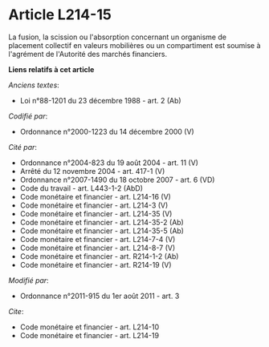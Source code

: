 # Article L214-15

La fusion, la scission ou l'absorption concernant un organisme de placement collectif en valeurs mobilières ou un
compartiment est soumise à l'agrément de l'Autorité des marchés financiers.

**Liens relatifs à cet article**

_Anciens textes_:

  - Loi n°88-1201 du 23 décembre 1988 - art. 2 (Ab)

_Codifié par_:

  - Ordonnance n°2000-1223 du 14 décembre 2000 (V)

_Cité par_:

  - Ordonnance n°2004-823 du 19 août 2004 - art. 11 (V)
  - Arrêté du 12 novembre 2004 - art. 417-1 (V)
  - Ordonnance n°2007-1490 du 18 octobre 2007 - art. 6 (VD)
  - Code du travail - art. L443-1-2 (AbD)
  - Code monétaire et financier - art. L214-16 (V)
  - Code monétaire et financier - art. L214-3 (V)
  - Code monétaire et financier - art. L214-35 (V)
  - Code monétaire et financier - art. L214-35-2 (Ab)
  - Code monétaire et financier - art. L214-35-5 (Ab)
  - Code monétaire et financier - art. L214-7-4 (V)
  - Code monétaire et financier - art. L214-8-7 (V)
  - Code monétaire et financier - art. R214-1-2 (Ab)
  - Code monétaire et financier - art. R214-19 (V)

_Modifié par_:

  - Ordonnance n°2011-915 du 1er août 2011 - art. 3

_Cite_:

  - Code monétaire et financier - art. L214-10
  - Code monétaire et financier - art. L214-19
